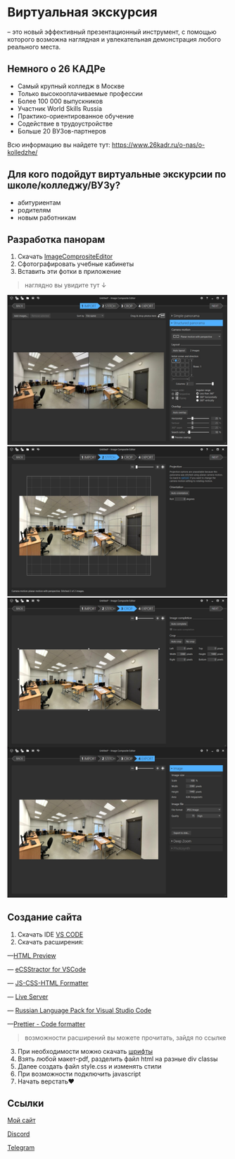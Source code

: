 # Виртуальная экскурсия 
– это новый эффективный презентационный инструмент, с помощью которого возможна наглядная и увлекательная демонстрация любого реального места.
## Немного о 26 КАДРе
- Самый крупный колледж в Москве
- Только высокооплачиваемые профессии
- Более 100 000 выпускников
- Участник World Skills Russia
- Практико-ориентированное обучение
- Содействие в трудоустройстве
- Больше 20 ВУЗов-партнеров


Всю информацию вы найдете тут: https://www.26kadr.ru/o-nas/o-kolledzhe/
## Для кого подойдут виртуальные экскурсии по школе/колледжу/ВУЗу? 
- абитуриентам
- родителям
- новым работникам
## Разработка панорам
1) Скачать [ImageComprositeEditor](https://soft.mydiv.net/win/download-Microsoft-Image-Composite-Editor.html)
2) Сфотографировать учебные кабинеты
3) Вставить эти фотки в приложение 
> наглядно вы увидите тут ↓

<img width="500px" src="./virtual exskursia — копия без видео/img/1.jpg">

<img width="500px" src="./virtual exskursia — копия без видео/img/2.jpg">

<img align="center" width="500px" src="./virtual exskursia — копия без видео/img/3.jpg">

<img width="500px" src="./virtual exskursia — копия без видео/img/4.jpg">


## Создание сайта
1) Скачать IDE [VS CODE](https://code.visualstudio.com)
2) Скачать расширения: 

  —[HTML Preview](https://marketplace.visualstudio.com/items?itemName=tht13.html-preview-vscode)

  — [eCSStractor for VSCode](https://marketplace.visualstudio.com/items?itemName=diz.ecsstractor-port)

  — [JS-CSS-HTML Formatter](https://marketplace.visualstudio.com/items?itemName=lonefy.vscode-JS-CSS-HTML-formatter)

  — [Live Server](https://marketplace.visualstudio.com/items?itemName=ritwickdey.LiveServer)

  — [Russian Language Pack for Visual Studio Code](https://marketplace.visualstudio.com/items?itemName=MS-CEINTL.vscode-language-pack-ru)

  —[Prettier - Code formatter](https://marketplace.visualstudio.com/items?itemName=esbenp.prettier-vscode)
  
  > возможности расширений вы можете прочитать, зайдя по ссылке 

3) При необходимости можно скачать [шрифты](https://fonts.google.com)
4) Взять любой макет-pdf, разделить файл html на разные div classы 
5) Далее создать файл style.css и изменять стили 
6) При возможности подключить javascript
7) Начать верстать❤
## Ссылки

[Мой сайт](https://clever-praline-a881b9.netlify.app)


[Discord](https://discord.gg/5mfd6vtsVs)

[Telegram](https://t.me/twww1)
